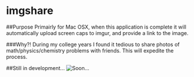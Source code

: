 # imgshare

##Purpose
Primairly for Mac OSX, when this application is complete it will automatically upload screen caps to imgur, and provide a link to the image. 

###Why?!
During my college years I found it tedious to share photos of math/physics/chemistry problems with friends. This will expedite the process. 

##Still in development...
![Soon...](http://i.imgur.com/Q8w70ga.png)
